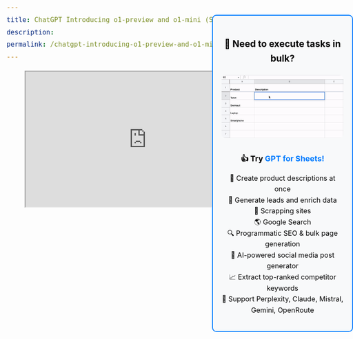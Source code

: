 ```yaml
---
title: ChatGPT Introducing o1-preview and o1-mini (September 2024)
description: 
permalink: /chatgpt-introducing-o1-preview-and-o1-mini-september-2024/
---
```


<div style="
  position: fixed;
  right: 0;
  top: 100px; /* Adjust the top value as needed */
  width: 283px; /* Adjust the width as needed */
  border: 2px solid #007bff;
  border-radius: 10px;
  padding: 20px;
  background-color: #f8f9fa;
  text-align: center;
  z-index: 9999;
">
            <h3>🤔️ Need to execute tasks in bulk?</h3>
            <img src="https://github.com/skiffer/hydra-docgpt.ai/blob/main/images/demo-sheets2.gif?raw=true" alt="GIF Demo" style="width: 100%; border-radius: 10px; margin-bottom: 15px;"/>
            <p style="font-size: 18px; margin-top: 10px;"><b>👍️️️️️️ Try <a href="https://docgpt.ai/gpt-for-sheets/" style="color: #007bff; text-decoration: none;" target="_blank">GPT for Sheets!</a></b></p>
            <ul style="list-style-type: none; padding: 0; font-size: 16px;">
              <li>📄 Create product descriptions at once</li>
              <li>💼 Generate leads and enrich data</li>
              <li>🔗️️️️️️ Scrapping sites</li>
              <li>🌎 Google Search</li>
              <li>🔍 Programmatic SEO & bulk page generation</li>
              <li>📣 AI-powered social media post generator</li>
              <li>📈 Extract top-ranked competitor keywords</li>
              <li>🤖 Support Perplexity, Claude, Mistral, Gemini, OpenRoute</li>
            </ul>
          </div>
<style>
body {
    font-family: -apple-system, system-ui, BlinkMacSystemFont, "Segoe UI", Roboto, "Helvetica Neue", "Fira Sans", Ubuntu, Oxygen, "Oxygen Sans", Cantarell, "Droid Sans", "Apple Color Emoji", "Segoe UI Emoji", "Segoe UI Emoji", "Segoe UI Symbol", "Lucida Grande", Helvetica, Arial, sans-serif;
    color: black;
    font-size: 18px; /* Base font size for the body */
    line-height: 1.6; /* Line height for better readability */
}

p {
    font-size: 18px; /* Adjusted paragraph font size */
    margin-bottom: 1.5em; /* Spacing between paragraphs */
}

h1 {
    font-size: 36px; /* Larger font size for h1 */
    margin-bottom: 0.8em;
}

h2 {
    font-size: 30px; /* Larger font size for h2 */
    margin-bottom: 0.75em;
}

h3 {
    font-size: 24px; /* Slightly larger h3 */
    margin-bottom: 0.7em;
}

h4 {
    font-size: 20px; /* Adjusted h4 */
    margin-bottom: 0.65em;
}

h5, h6 {
    font-size: 18px; /* Harmonized with body font size */
    margin-bottom: 0.6em;
}

</style>

<div style="text-align: center;">
    <iframe width="560" height="315" src="https://www.youtube.com/embed/50W4YeQdnSg?si=_QK6iDY2ux-ThqR9"

            title="YouTube video player" frameborder="0" allow="accelerometer; autoplay; clipboard-write; encrypted-media;

    gyroscope; picture-in-picture; web-share" referrerpolicy="strict-origin-when-cross-origin" allowfullscreen>

    </iframe>
</div>


OpenAI has unveiled its latest AI model, codenamed *Strawberry*, and officially named *OpenAI o1*. This new model is part of a family that includes two versions: **o1-preview** and **o1-mini**. While **o1-preview** is a comprehensive model, **o1-mini** is smaller and more efficient, primarily designed for code generation.

<table style="width: 100%; border-collapse: collapse; margin: 20px 0; font-family: Arial, sans-serif; text-align: left;">
  <thead>
    <tr style="background-color: #f2f2f2;">
      <th style="border: 1px solid #dddddd; padding: 12px;">Model</th>
      <th style="border: 1px solid #dddddd; padding: 12px;">Context Window (tokens)</th>
      <th style="border: 1px solid #dddddd; padding: 12px;">Maximum Output Token Limit</th>
    </tr>
  </thead>
  <tbody>
    <tr>
      <td style="border: 1px solid #dddddd; padding: 12px;">o1-preview</td>
      <td style="border: 1px solid #dddddd; padding: 12px;">128,000</td>
      <td style="border: 1px solid #dddddd; padding: 12px;">Up to 32,768 tokens</td>
    </tr>
    <tr>
      <td style="border: 1px solid #dddddd; padding: 12px;">o1-mini</td>
      <td style="border: 1px solid #dddddd; padding: 12px;">128,000</td>
      <td style="border: 1px solid #dddddd; padding: 12px;">Up to 65,536 tokens</td>
    </tr>
  </tbody>
</table>


## Pricing

ChatGPT Plus and Team users can already access both **o1-preview** and **o1-mini**, with early access for Enterprise and Edu users opening next week. OpenAI also plans to offer **o1-mini** to free ChatGPT users, although the exact release date is yet to be determined.

For developers, **OpenAI o1** comes with a higher price. The API for **o1-preview** is priced at $15 per 1 million input tokens and $60 per 1 million output tokens. In comparison, **GPT-4o** is more cost-effective, at $5 for input tokens and $15 for output tokens.


## Examples of Use Cases

To help further illustrate the differences between these models, here are some examples of how each model can be applied:

### **Example 1: Coding with o1-mini**
If you're a developer working on a complex project that requires generating large blocks of code or handling long multi-step workflows, **o1-mini** is an excellent choice. Its larger token output (up to 65,536 tokens) allows you to generate and execute extensive code snippets with fewer interruptions, making it perfect for **software development** or **data processing** tasks.

### **Example 2: Scientific Research with o1-preview**
Suppose you're a researcher analyzing complex datasets or solving multi-step mathematical problems. In that case, **o1-preview** will provide the **advanced reasoning** capabilities you need to break down intricate tasks, reason through problems, and produce accurate results. This is particularly useful in fields like **biochemistry**, **physics**, or **machine learning research**.

### **Example 3: Creative Projects with GPT-4**
For tasks where **visual content** is integral to your work—such as generating infographics, designing marketing materials, or producing creative content for social media—**GPT-4** is ideal. Its ability to combine text and images makes it the perfect solution for streamlining **creative workflows** in industries like **marketing**, **advertising**, and **content creation**.

## Key Features of OpenAI o1

<div style="text-align: center">
    <img src="{{ site.baseurl }}/images/o1-tokens.png" alt="chatpgt-o1-preview-mini-tokens" class="" style="width: 700px !important;"/>
</div>

One of the standout features of **OpenAI o1** is its ability to "self-reflect." This allows the model to take extra time to process and consider various aspects of a query before providing a response, leading to more thoughtful and accurate answers. This feature is particularly useful for complex tasks that require deep analysis, such as email analysis for privileged information or brainstorming marketing strategies.

The model uses reinforcement learning to "think" before responding, which mimics a thought process. Supported by a system of rewards and penalties, **o1** plans and executes multiple steps to generate a comprehensive response. The theory is that the longer **OpenAI o1** spends processing a query, the better the answer will be.

## Who It's For

The enhanced reasoning capabilities of **OpenAI o1** make it an ideal tool for professionals tackling complex challenges in fields like science, coding, and mathematics. For instance:

- Healthcare researchers can use **o1** to annotate intricate cell sequencing data.
- Physicists can rely on **o1** to generate complex mathematical formulas for quantum optics.
- Developers in various industries can leverage **o1** to create and execute multi-step workflows.

This versatility makes **o1** suitable for anyone working with complex, data-heavy projects requiring higher-level reasoning.

## Performance and Limitations

<div>
    <img src="{{ site.baseurl }}/images/o1-preview-vs-o1-mini.png" alt="chatpgt-o1-preview-vs-o1-mini" class=""/>
</div>

**OpenAI o1** employs a new optimization algorithm and a specialized training dataset, including scientific literature and reasoning data. During trials, **o1** outperformed **GPT-4o** in several key areas. It successfully solved 83% of the problems in the International Mathematical Olympiad qualifiers (compared to **GPT-4o**'s 13%) and ranked in the 89th percentile in Codeforces programming competitions.

Despite these advances, **o1** has certain limitations:

- Response times can be slower, exceeding 10 seconds for some queries.
- Early testers have reported that **o1** is more prone to "hallucinating" (providing incorrect but confident answers) than **GPT-4o**.
- **o1** is less likely to admit when it doesn’t know the answer.

## Making the Right Choice for Your Needs

When deciding between **ChatGPT o1-preview**, **o1-mini**, and **GPT-4**, it’s important to assess your specific needs:

### Choose **ChatGPT o1-preview** if:
- **Advanced reasoning** is critical for tasks like coding, scientific research, or data analysis that require complex, multi-step problem solving.
- **Speed** is a priority in your workflows, and you need quick, intelligent responses.
- Your focus is primarily on **text-based interactions** without the need for image or visual content generation.

### Choose **ChatGPT o1-mini** if:
- You need a **lightweight and efficient model** for handling tasks with a high token output, especially for **coding** or executing multi-step workflows.
- You’re looking for a model that offers great performance without the full resource requirements of **o1-preview**, but still delivers excellent capabilities for text generation and coding.
- Your project requires a **larger output token limit** (up to 65,536 tokens) to handle more complex data, but without the broader scope of **o1-preview**.

### Choose **ChatGPT 4o** if:

- **Visual content** is critical for your projects, and you need integrated image generation alongside text for tasks like design or content creation.
- You want to **streamline creative workflows** by combining both text and visuals into a single, cohesive platform.


